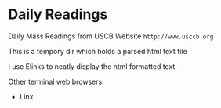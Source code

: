 # Daily Readings

Daily Mass Readings from USCB Website ```http://www.usccb.org```

This is a tempory dir which holds a parsed html text file

I use Elinks to neatly display the html formatted text.

Other terminal web browsers:

- Linx
